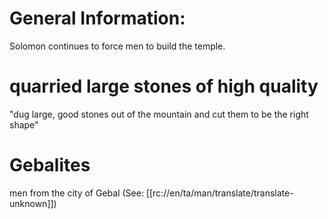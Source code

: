 # General Information:

Solomon continues to force men to build the temple.

# quarried large stones of high quality

"dug large, good stones out of the mountain and cut them to be the right shape"

# Gebalites

men from the city of Gebal (See: [[rc://en/ta/man/translate/translate-unknown]])
